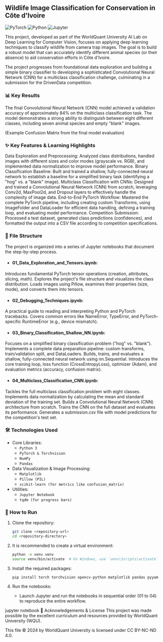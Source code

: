 ## Wildlife Image Classification for Conservation in Côte d'Ivoire
![PyTorch](https://img.shields.io/badge/PyTorch-%23EE4C2C.svg?style=for-the-badge&logo=PyTorch&logoColor=white)
![Python](https://img.shields.io/badge/python-3670A0?style=for-the-badge&logo=python&logoColor=ffdd54)
![Jupyter](https://img.shields.io/badge/Jupyter-F37626.svg?style=for-the-badge&logo=Jupyter&logoColor=white)

This project, developed as part of the WorldQuant University AI Lab on Deep Learning for Computer Vision, focuses on applying deep learning techniques to classify wildlife from camera trap images. The goal is to build a robust model that can accurately identify different animal species (or their absence) to aid conservation efforts in Côte d'Ivoire.

The project progresses from foundational data exploration and building a simple binary classifier to developing a sophisticated Convolutional Neural Network (CNN) for a multiclass classification challenge, culminating in a submission for the DrivenData competition.

### 📊 Key Results
The final Convolutional Neural Network (CNN) model achieved a validation accuracy of approximately 84% on the multiclass classification task. The model demonstrates a strong ability to distinguish between eight different classes, including seven animal species and empty "blank" images.

(Example Confusion Matrix from the final model evaluation)

### ✨ Key Features & Learning Highlights
Data Exploration and Preprocessing: Analyzed class distributions, handled images with different sizes and color modes (grayscale vs. RGB), and implemented data normalization to improve model performance.
Binary Classification Baseline: Built and trained a shallow, fully-connected neural network to establish a baseline for a simplified binary task (identifying a "hog" vs. a "blank" image).
Multiclass Classification with CNNs: Designed and trained a Convolutional Neural Network (CNN) from scratch, leveraging Conv2d, MaxPool2d, and Dropout layers to effectively handle the complexity of image data.
End-to-End PyTorch Workflow: Mastered the complete PyTorch pipeline, including creating custom Transforms, using ImageFolder and DataLoader for efficient data handling, defining a training loop, and evaluating model performance.
Competition Submission: Processed a test dataset, generated class predictions (confidences), and formatted the output into a CSV file according to competition specifications.

### 📂 File Structure
The project is organized into a series of Jupyter notebooks that document the step-by-step process.

- #### 01_Data_Exploration_and_Tensors.ipynb:

Introduces fundamental PyTorch tensor operations (creation, attributes, slicing, math).
Explores the project's file structure and visualizes the class distribution.
Loads images using Pillow, examines their properties (size, mode), and converts them into tensors.

- #### 02_Debugging_Techniques.ipynb:
A practical guide to reading and interpreting Python and PyTorch tracebacks.
Covers common errors like NameError, TypeError, and PyTorch-specific RuntimeError (e.g., device mismatch).

- #### 03_Binary_Classification_Shallow_NN.ipynb:
Focuses on a simplified binary classification problem ("hog" vs. "blank").
Implements a complete data preparation pipeline: custom transforms, train/validation split, and DataLoaders.
Builds, trains, and evaluates a shallow, fully-connected neural network using nn.Sequential.
Introduces the core training loop, loss function (CrossEntropyLoss), optimizer (Adam), and evaluation metrics (accuracy, confusion matrix).

- #### 04_Multiclass_Classification_CNN.ipynb:
Tackles the full multiclass classification problem with eight classes.
Implements data normalization by calculating the mean and standard deviation of the training set.
Builds a Convolutional Neural Network (CNN) architecture from scratch.
Trains the CNN on the full dataset and evaluates its performance.
Generates a submission.csv file with model predictions for the competition's test set.

### 🛠️ Technologies Used
- Core Libraries:
    - `Python 3`
    - `PyTorch & Torchvision`
    - `NumPy`
    - `Pandas`
- Data Visualization & Image Processing:
    - `Matplotlib`
    - `Pillow (PIL)`
    - `scikit-learn (for metrics like confusion_matrix)`
- Utilities:
    - `Jupyter Notebook`
    - `tqdm (for progress bars)`

### 🚀 How to Run

1.  Clone the repository:
    ```bash
    git clone <repository-url>
    cd <repository-directory>
    ```

2.  It is recommended to create a virtual environment:
    ```bash
    python -m venv venv
    source venv/bin/activate  # On Windows, use `venv\Scripts\activate`
    ```

3.  Install the required packages:
    ```bash
    pip install torch torchvision opencv-python matplotlib pandas pyyaml torchinfo
    ```
4. Run the notebooks:
    - Launch Jupyter and run the notebooks in sequential order (01 to 04) to reproduce the entire workflow.

jupyter notebook
🙏 Acknowledgements & License
This project was made possible by the excellent curriculum and resources provided by WorldQuant University (WQU).

This file © 2024 by WorldQuant University is licensed under CC BY-NC-ND 4.0.